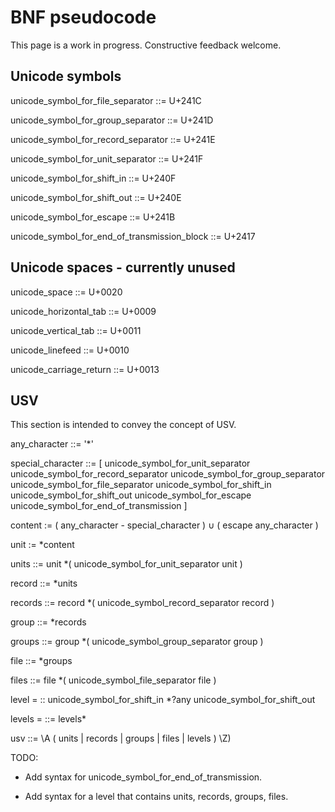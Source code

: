 # BNF pseudocode

This page is a work in progress. Constructive feedback welcome.


## Unicode symbols

unicode_symbol_for_file_separator ::= U+241C

unicode_symbol_for_group_separator ::= U+241D

unicode_symbol_for_record_separator ::= U+241E

unicode_symbol_for_unit_separator ::= U+241F

unicode_symbol_for_shift_in ::= U+240F

unicode_symbol_for_shift_out ::= U+240E

unicode_symbol_for_escape ::= U+241B

unicode_symbol_for_end_of_transmission_block ::= U+2417


## Unicode spaces - currently unused

unicode_space ::= U+0020

unicode_horizontal_tab ::= U+0009

unicode_vertical_tab ::= U+0011

unicode_linefeed ::= U+0010

unicode_carriage_return ::= U+0013


## USV

This section is intended to convey the concept of USV.

any_character ::= '*'

special_character ::= [
    unicode_symbol_for_unit_separator
    unicode_symbol_for_record_separator
    unicode_symbol_for_group_separator
    unicode_symbol_for_file_separator
    unicode_symbol_for_shift_in
    unicode_symbol_for_shift_out
    unicode_symbol_for_escape
    unicode_symbol_for_end_of_transmission
]

content := ( any_character - special_character ) ∪ ( escape any_character )

unit := *content

units ::= unit *( unicode_symbol_for_unit_separator unit )

record ::= *units

records ::= record *( unicode_symbol_record_separator record )

group ::= *records

groups ::= group *( unicode_symbol_group_separator group )

file ::= *groups

files ::= file *( unicode_symbol_file_separator file )

level = :: unicode_symbol_for_shift_in *?any unicode_symbol_for_shift_out

levels = ::= levels*

usv ::= \A ( units | records | groups | files | levels ) \Z)

TODO:

* Add syntax for unicode_symbol_for_end_of_transmission.

* Add syntax for a level that contains units, records, groups, files.

